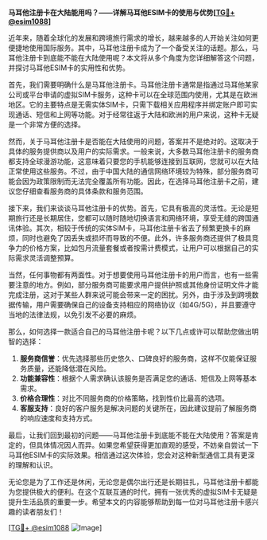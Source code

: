 **马耳他注册卡在大陆能用吗？——详解马耳他ESIM卡的使用与优势[[TG💪+ @esim1088](https://t.me/s/esim1088)]**

近年来，随着全球化的发展和跨境旅行需求的增长，越来越多的人开始关注如何更便捷地使用国际服务。其中，马耳他注册卡成为了一个备受关注的话题。那么，马耳他注册卡到底能不能在大陆使用呢？本文将从多个角度为您详细解答这个问题，并探讨马耳他ESIM卡的实用性和优势。

首先，我们需要明确什么是马耳他注册卡。马耳他注册卡通常是指通过马耳他某家公司或平台申请的虚拟SIM卡服务，这种卡可以在全球范围内使用，尤其是在欧洲地区。它的主要特点是无需实体SIM卡，只需下载相关应用程序并绑定账户即可实现通话、短信和上网等功能。对于经常往返于大陆和欧洲的用户来说，这种卡无疑是一个非常方便的选择。

然而，关于马耳他注册卡是否能在大陆使用的问题，答案并不是绝对的。这取决于具体的服务提供商以及用户的实际需求。一般来说，大多数马耳他注册卡的服务商都支持全球漫游功能，这意味着只要您的手机能够连接到互联网，您就可以在大陆正常使用这些服务。不过，由于中国大陆的通信网络环境较为特殊，部分服务商可能会因为政策限制而无法完全覆盖所有功能。因此，在选择马耳他注册卡之前，建议您仔细查看服务商的具体条款和服务范围。

接下来，我们来谈谈马耳他注册卡的优势。首先，它具有极高的灵活性。无论是短期旅行还是长期居住，您都可以随时随地切换语言和网络环境，享受无缝的跨国通讯体验。其次，相较于传统的实体SIM卡，马耳他注册卡省去了频繁更换卡的麻烦，同时也避免了因丢失或损坏而导致的不便。此外，许多服务商还提供了极具竞争力的价格方案，比如包月流量套餐或者按需计费模式，让用户可以根据自己的实际需求灵活调整预算。

当然，任何事物都有两面性。对于想要使用马耳他注册卡的用户而言，也有一些需要注意的地方。例如，部分服务商可能要求用户提供护照或其他身份证明文件才能完成注册，这对于某些人群来说可能会带来一定的困扰。另外，由于涉及到跨境数据传输，用户需要确保自己的设备支持相应的网络协议（如4G/5G），并且要遵守当地的法律法规，以免引发不必要的麻烦。

那么，如何选择一款适合自己的马耳他注册卡呢？以下几点或许可以帮助您做出明智的选择：

1. **服务商信誉**：优先选择那些历史悠久、口碑良好的服务商，这样不仅能保证服务质量，还能降低潜在风险。
2. **功能兼容性**：根据个人需求确认该服务是否满足您的通话、短信及上网等基本需求。
3. **价格合理性**：对比不同服务商的价格策略，找到性价比最高的选项。
4. **客服支持**：良好的客户服务是解决问题的关键所在，因此建议提前了解服务商的响应速度和支持方式。

最后，让我们回到最初的问题——马耳他注册卡到底能不能在大陆使用？答案是肯定的，但具体情况因人而异。如果您希望获得更加直观的感受，不妨亲自尝试一下马耳他ESIM卡的实际效果。相信通过这次体验，您会对这种新型通信工具有更深的理解和认识。

无论您是为了工作还是休闲，无论您是偶尔出行还是长期驻扎，马耳他注册卡都能为您提供极大的便利。在这个互联互通的时代，拥有一张优秀的虚拟SIM卡无疑是提升生活品质的重要一步。希望本文的内容能够帮助到每一位对马耳他注册卡感兴趣的读者朋友们！

[[TG💪+ @esim1088](https://t.me/s/esim1088) ![Image](https://i.postimg.cc/4NQfJmqS/Snipaste-2025-05-13-00-14-12.png)]
